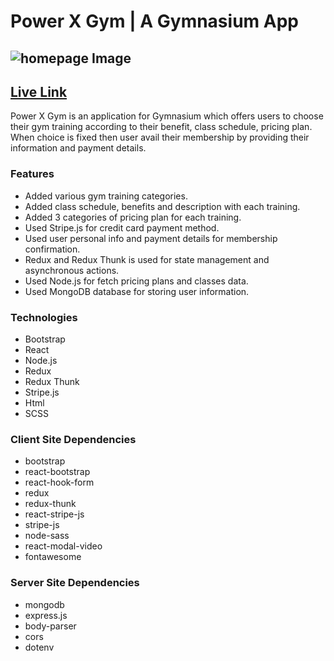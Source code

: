 # Power X Gym | A Gymnasium App
## ![homepage Image](https://imgbox.com/Yvtln2xa)
## [Live Link](https://power-x-gym-spr.web.app/)

Power X Gym is an application for Gymnasium which offers users to choose their gym training according to their benefit, class schedule, pricing plan. When choice is fixed then user avail their membership by providing their information and payment details.
### Features
- Added various gym training categories.
- Added class schedule, benefits and description with each training.
- Added 3 categories of pricing plan for each training.
- Used Stripe.js for credit card payment method.
- Used user personal info and payment details for membership confirmation.
- Redux and Redux Thunk is used for state management and asynchronous actions.
- Used Node.js for fetch pricing plans and classes data.
- Used MongoDB database for storing user information.
### Technologies
- Bootstrap
- React 
- Node.js
- Redux
- Redux Thunk
- Stripe.js
- Html
- SCSS
### Client Site Dependencies
- bootstrap
- react-bootstrap
- react-hook-form
- redux
- redux-thunk
- react-stripe-js
- stripe-js
- node-sass
- react-modal-video
- fontawesome
### Server Site Dependencies
- mongodb
- express.js
- body-parser
- cors
- dotenv

